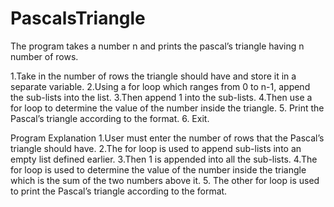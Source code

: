 ﻿# PascalsTriangle
The program takes a number n and prints the pascal’s triangle having n number of rows.

1.Take in the number of rows the triangle should have and store it in a separate variable.
2.Using a for loop which ranges from 0 to n-1, append the sub-lists into the list.
3.Then append 1 into the sub-lists.
4.Then use a for loop to determine the value of the number inside the triangle.
5. Print the Pascal’s triangle according to the format.
6. Exit.

Program Explanation
1.User must enter the number of rows that the Pascal’s triangle should have.
2.The for loop is used to append sub-lists into an empty list defined earlier.
3.Then 1 is appended into all the sub-lists.
4.The for loop is used to determine the value of the number inside the triangle which is the sum of the two numbers above it.
5. The other for loop is used to print the Pascal’s triangle according to the format.